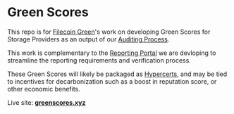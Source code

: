 # Green Scores

This repo is for [Filecoin Green](https://green.filecoin.io)'s work on developing Green Scores for Storage Providers as an output of our [Auditing Process](https://filecoin-green.gitbook.io/filecoin-green-documentation/readme-1/storage-providers-tiered-sustainability-claims). 

This work is complementary to the [Reporting Portal](https://filecoin-green.gitbook.io/filecoin-green-documentation/readme-1/additional-resources/annex-3-filecoin-green-reporting-portal) we are devloping to streamline the reporting requirements and verification process.

These Green Scores will likely be packaged as [Hypercerts](hypercerts.xyz), and may be tied to incentives for decarbonization such as a boost in reputation score, or other economic benefits.

Live site: **[greenscores.xyz](https://www.greenscores.xyz/)**
